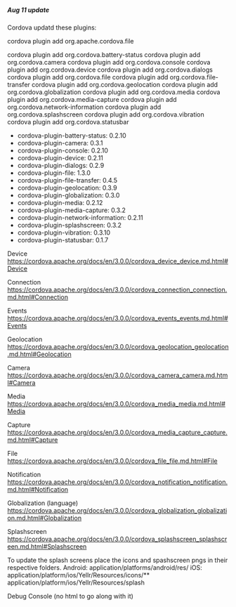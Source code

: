 ##### Aug 11 update
Cordova updatd these plugins:

cordova plugin add org.apache.cordova.file

cordova plugin add org.cordova.battery-status
cordova plugin add org.cordova.camera
cordova plugin add org.cordova.console
cordova plugin add org.cordova.device
cordova plugin add org.cordova.dialogs
cordova plugin add org.cordova.file
cordova plugin add org.cordova.file-transfer
cordova plugin add org.cordova.geolocation
cordova plugin add org.cordova.globalization
cordova plugin add org.cordova.media
cordova plugin add org.cordova.media-capture
cordova plugin add org.cordova.network-information
cordova plugin add org.cordova.splashscreen
cordova plugin add org.cordova.vibration
cordova plugin add org.cordova.statusbar


- cordova-plugin-battery-status: 0.2.10
- cordova-plugin-camera: 0.3.1
- cordova-plugin-console: 0.2.10
- cordova-plugin-device: 0.2.11
- cordova-plugin-dialogs: 0.2.9
- cordova-plugin-file: 1.3.0
- cordova-plugin-file-transfer: 0.4.5
- cordova-plugin-geolocation: 0.3.9
- cordova-plugin-globalization: 0.3.0
- cordova-plugin-media: 0.2.12
- cordova-plugin-media-capture: 0.3.2
- cordova-plugin-network-information: 0.2.11
- cordova-plugin-splashscreen: 0.3.2
- cordova-plugin-vibration: 0.3.10
- cordova-plugin-statusbar: 0.1.7



Device
https://cordova.apache.org/docs/en/3.0.0/cordova_device_device.md.html#Device

Connection
https://cordova.apache.org/docs/en/3.0.0/cordova_connection_connection.md.html#Connection

Events
https://cordova.apache.org/docs/en/3.0.0/cordova_events_events.md.html#Events

Geolocation
https://cordova.apache.org/docs/en/3.0.0/cordova_geolocation_geolocation.md.html#Geolocation

Camera
https://cordova.apache.org/docs/en/3.0.0/cordova_camera_camera.md.html#Camera

Media
https://cordova.apache.org/docs/en/3.0.0/cordova_media_media.md.html#Media

Capture
https://cordova.apache.org/docs/en/3.0.0/cordova_media_capture_capture.md.html#Capture

File
https://cordova.apache.org/docs/en/3.0.0/cordova_file_file.md.html#File

Notification
https://cordova.apache.org/docs/en/3.0.0/cordova_notification_notification.md.html#Notification

Globalization (language)
https://cordova.apache.org/docs/en/3.0.0/cordova_globalization_globalization.md.html#Globalization

Splashscreen
https://cordova.apache.org/docs/en/3.0.0/cordova_splashscreen_splashscreen.md.html#Splashscreen

To update the splash screens place the icons and spashscreen pngs in their respective folders.
Android:
application/platforms/android/res/
iOS:
application/platform/ios/Yellr/Resources/icons/**
application/platform/ios/Yellr/Resources/splash

Debug Console
(no html to go along with it)
